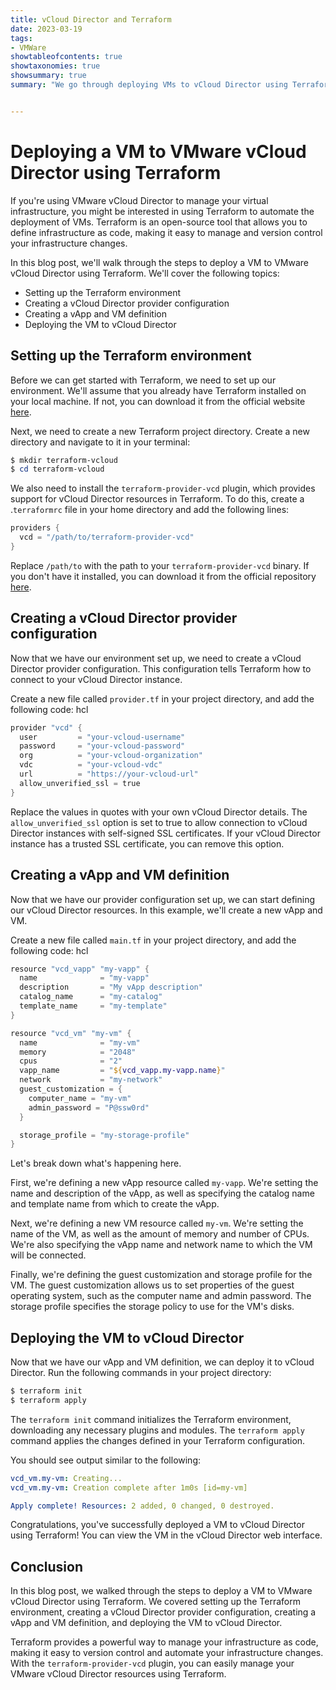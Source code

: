 ```yaml
---
title: vCloud Director and Terraform
date: 2023-03-19
tags:
- VMWare
showtableofcontents: true
showtaxonomies: true
showsummary: true
summary: "We go through deploying VMs to vCloud Director using Terraform" 


---
```



# Deploying a VM to VMware vCloud Director using Terraform
If you're using VMware vCloud Director to manage your virtual infrastructure, you might be interested in using Terraform to automate the deployment of VMs. Terraform is an open-source tool that allows you to define infrastructure as code, making it easy to manage and version control your infrastructure changes.

In this blog post, we'll walk through the steps to deploy a VM to VMware vCloud Director using Terraform. We'll cover the following topics:

* Setting up the Terraform environment
* Creating a vCloud Director provider configuration
* Creating a vApp and VM definition
* Deploying the VM to vCloud Director


## Setting up the Terraform environment
Before we can get started with Terraform, we need to set up our environment. We'll assume that you already have Terraform installed on your local machine. If not, you can download it from the official website [here][1].

Next, we need to create a new Terraform project directory. Create a new directory and navigate to it in your terminal:


```powershell 
$ mkdir terraform-vcloud
$ cd terraform-vcloud
```

We also need to install the `terraform-provider-vcd` plugin, which provides support for vCloud Director resources in Terraform. To do this, create a .`terraformrc` file in your home directory and add the following lines:

```powershell 
providers {
  vcd = "/path/to/terraform-provider-vcd"
}
```

Replace `/path/to` with the path to your `terraform-provider-vcd` binary. If you don't have it installed, you can download it from the official repository [here][2].


## Creating a vCloud Director provider configuration
Now that we have our environment set up, we need to create a vCloud Director provider configuration. This configuration tells Terraform how to connect to your vCloud Director instance.

Create a new file called `provider.tf` in your project directory, and add the following code:
hcl

```powershell
provider "vcd" {
  user         = "your-vcloud-username"
  password     = "your-vcloud-password"
  org          = "your-vcloud-organization"
  vdc          = "your-vcloud-vdc"
  url          = "https://your-vcloud-url"
  allow_unverified_ssl = true
}
```

Replace the values in quotes with your own vCloud Director details. The `allow_unverified_ssl` option is set to true to allow connection to vCloud Director instances with self-signed SSL certificates. If your vCloud Director instance has a trusted SSL certificate, you can remove this option.

## Creating a vApp and VM definition
Now that we have our provider configuration set up, we can start defining our vCloud Director resources. In this example, we'll create a new vApp and VM.

Create a new file called `main.tf` in your project directory, and add the following code:
hcl

```powershell
resource "vcd_vapp" "my-vapp" {
  name              = "my-vapp"
  description       = "My vApp description"
  catalog_name      = "my-catalog"
  template_name     = "my-template"
}

resource "vcd_vm" "my-vm" {
  name              = "my-vm"
  memory            = "2048"
  cpus              = "2"
  vapp_name         = "${vcd_vapp.my-vapp.name}"
  network           = "my-network"
  guest_customization = {
    computer_name = "my-vm"
    admin_password = "P@ssw0rd"
  }

  storage_profile = "my-storage-profile"
}

```

Let's break down what's happening here.

First, we're defining a new vApp resource called `my-vapp`. We're setting the name and description of the vApp, as well as specifying the catalog name and template name from which to create the vApp.

Next, we're defining a new VM resource called `my-vm`. We're setting the name of the VM, as well as the amount of memory and number of CPUs. We're also specifying the vApp name and network name to which the VM will be connected.

Finally, we're defining the guest customization and storage profile for the VM. The guest customization allows us to set properties of the guest operating system, such as the computer name and admin password. The storage profile specifies the storage policy to use for the VM's disks.

## Deploying the VM to vCloud Director
Now that we have our vApp and VM definition, we can deploy it to vCloud Director. Run the following commands in your project directory:


```powershell
$ terraform init
$ terraform apply
```

The `terraform init` command initializes the Terraform environment, downloading any necessary plugins and modules. The `terraform apply` command applies the changes defined in your Terraform configuration.

You should see output similar to the following:


```yaml
vcd_vm.my-vm: Creating...
vcd_vm.my-vm: Creation complete after 1m0s [id=my-vm]

Apply complete! Resources: 2 added, 0 changed, 0 destroyed.
```

Congratulations, you've successfully deployed a VM to vCloud Director using Terraform! You can view the VM in the vCloud Director web interface.

## Conclusion
In this blog post, we walked through the steps to deploy a VM to VMware vCloud Director using Terraform. We covered setting up the Terraform environment, creating a vCloud Director provider configuration, creating a vApp and VM definition, and deploying the VM to vCloud Director.

Terraform provides a powerful way to manage your infrastructure as code, making it easy to version control and automate your infrastructure changes. With the `terraform-provider-vcd` plugin, you can easily manage your VMware vCloud Director resources using Terraform.



[1]: https://www.terraform.io/downloads.html
[2]: https://github.com/vmware/terraform-provider-vcd/releases